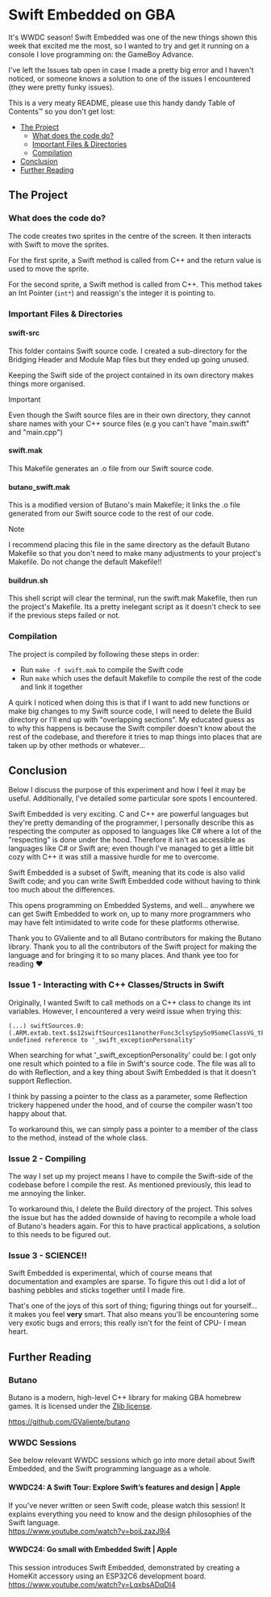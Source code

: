 # Swift Embedded on GBA

It's WWDC season! Swift Embedded was one of the new things shown this week that excited me the most, so I wanted to try and get it running on a console I love programming on: the GameBoy Advance.

I've left the Issues tab open in case I made a pretty big error and I haven't noticed, or someone knows a solution to one of the issues I encountered (they were pretty funky issues).

This is a very meaty README, please use this handy dandy Table of Contents™ so you don't get lost:

- [The Project](#the-project)
	- [What does the code do?](#what-does-the-code-do)
	- [Important Files & Directories](#important-files-directories)
	- [Compilation](#compilation)
- [Conclusion](#conclusion)
- [Further Reading](#further-reading)

## The Project

### What does the code do?
The code creates two sprites in the centre of the screen. It then interacts with Swift to move the sprites.

For the first sprite, a Swift method is called from C++ and the return value is used to move the sprite.

For the second sprite, a Swift method is called from C++. This method takes an Int Pointer (`int*`) and reassign's the integer it is pointing to.

### Important Files & Directories

#### swift-src
This folder contains Swift source code. I created a sub-directory for the Bridging Header and Module Map files but they ended up going unused.

Keeping the Swift side of the project contained in its own directory makes things more organised.
> [!IMPORTANT]
> Even though the Swift source files are in their own directory, they cannot share names with your C++ source files (e.g you can't have "main.swift" and "main.cpp")

#### swift.mak
This Makefile generates an .o file from our Swift source code.

#### butano_swift.mak
This is a modified version of Butano's main Makefile; it links the .o file generated from our Swift source code to the rest of our code.
> [!NOTE]
> I recommend placing this file in the same directory as the default Butano Makefile so that you don't need to make many adjustments to your project's Makefile. Do not change the default Makefile!!

#### buildrun.sh
This shell script will clear the terminal, run the swift.mak Makefile, then run the project's Makefile. Its a pretty inelegant script as it doesn't check to see if the previous steps failed or not.

### Compilation
The project is compiled by following these steps in order:
- Run `make -f swift.mak` to compile the Swift code
- Run `make` which uses the default Makefile to compile the rest of the code and link it together

A quirk I noticed when doing this is that if I want to add new functions or make big changes to my Swift source code, I will need to delete the Build directory or I'll end up with "overlapping sections". My educated guess as to why this happens is because the Swift compiler doesn't know about the rest of the codebase, and therefore it tries to map things into places that are taken up by other methods or whatever...

## Conclusion
Below I discuss the purpose of this experiment and how I feel it may be useful. Additionally, I've detailed some particular sore spots I encountered.

Swift Embedded is very exciting. C and C++ are powerful languages but they're pretty demanding of the programmer, I personally describe this as respecting the computer as opposed to languages like C# where a lot of the "respecting" is done under the hood. Therefore it isn't as accessible as languages like C# or Swift are; even though I've managed to get a little bit cozy with C++ it was still a massive hurdle for me to overcome.

Swift Embedded is a subset of Swift, meaning that its code is also valid Swift code; and you can write Swift Embedded code without having to think too much about the differences.

This opens programming on Embedded Systems, and well... anywhere we can get Swift Embedded to work on, up to many more programmers who may have felt intimidated to write code for these platforms otherwise.

Thank you to GValiente and to all Butano contributors for making the Butano library. Thank you to all the contributors of the Swift project for making the language and for bringing it to so many places. And thank yee too for reading ♥︎

### Issue 1 - Interacting with C++ Classes/Structs in Swift
Originally, I wanted Swift to call methods on a C++ class to change its int variables. However, I encountered a very weird issue when trying this:
```
(...) swiftSources.0:(.ARM.extab.text.$s12swiftSources11anotherFunc3clsySpySo9SomeClassVG_tF+0X0): undefined reference to '_swift_exceptionPersonality'
```
When searching for what '_swift_exceptionPersonality' could be: I got only one result which pointed to a file in Swift's source code. The file was all to do with Reflection, and a key thing about Swift Embedded is that it doesn't support Reflection.

I think by passing a pointer to the class as a parameter, some Reflection trickery happened under the hood, and of course the compiler wasn't too happy about that.

To workaround this, we can simply pass a pointer to a member of the class to the method, instead of the whole class.

### Issue 2 - Compiling
The way I set up my project means I have to compile the Swift-side of the codebase before I compile the rest. As mentioned previously, this lead to me annoying the linker.

To workaround this, I delete the Build directory of the project. This solves the issue but has the added downside of having to recompile a whole load of Butano's headers again. For this to have practical applications, a solution to this needs to be figured out.

### Issue 3 - SCIENCE!!
Swift Embedded is experimental, which of course means that documentation and examples are sparse. To figure this out I did a lot of bashing pebbles and sticks together until I made fire.

That's one of the joys of this sort of thing; figuring things out for yourself... it makes you feel **very** smart. That also means you'll be encountering some very exotic bugs and errors; this really isn't for the feint of CPU- I mean heart. 

## Further Reading

### Butano

Butano is a modern, high-level C++ library for making GBA homebrew games. It is licensed under the [Zlib license](https://github.com/GValiente/butano/blob/master/LICENSE).

https://github.com/GValiente/butano

### WWDC Sessions

See below relevant WWDC sessions which go into more detail about Swift Embedded, and the Swift programming language as a whole.

#### WWDC24: A Swift Tour: Explore Swift’s features and design | Apple
If you've never written or seen Swift code, please watch this session! It explains everything you need to know and the design philosophies of the Swift language.<br>
https://www.youtube.com/watch?v=boiLzazJ9j4

#### WWDC24: Go small with Embedded Swift | Apple
This session introduces Swift Embedded, demonstrated by creating a HomeKit accessory using an ESP32C6 development board.<br>
https://www.youtube.com/watch?v=LqxbsADqDI4